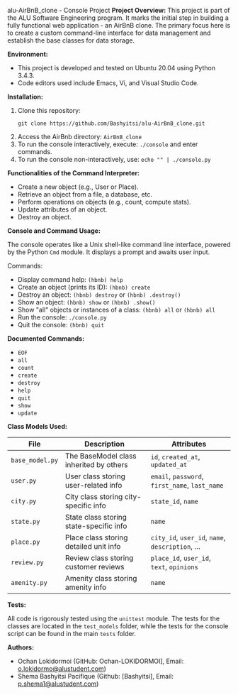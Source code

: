 alu-AirBnB_clone - Console Project
**Project Overview:**
This project is part of the ALU Software Engineering program. It marks the initial step in building a fully functional web application - an AirBnB clone. The primary focus here is to create a custom command-line interface for data management and establish the base classes for data storage.

**Environment:**
- This project is developed and tested on Ubuntu 20.04 using Python 3.4.3.
- Code editors used include Emacs, Vi, and Visual Studio Code.

**Installation:**
1. Clone this repository:
   ```
   git clone https://github.com/Bashyitsi/alu-AirBnB_clone.git
   ```
2. Access the AirBnb directory: `AirBnB_clone`
3. To run the console interactively, execute: `./console` and enter commands.
4. To run the console non-interactively, use: `echo "" | ./console.py`

**Functionalities of the Command Interpreter:**
- Create a new object (e.g., User or Place).
- Retrieve an object from a file, a database, etc.
- Perform operations on objects (e.g., count, compute stats).
- Update attributes of an object.
- Destroy an object.

**Console and Command Usage:**

The console operates like a Unix shell-like command line interface, powered by the Python `Cmd` module. It displays a prompt and awaits user input.

Commands:
- Display command help: `(hbnb) help`
- Create an object (prints its ID): `(hbnb) create`
- Destroy an object: `(hbnb) destroy` or `(hbnb) .destroy()`
- Show an object: `(hbnb) show` or `(hbnb) .show()`
- Show "all" objects or instances of a class: `(hbnb) all` or `(hbnb) all`
- Run the console: `./console.py`
- Quit the console: `(hbnb) quit`

**Documented Commands:**
- `EOF`
- `all`
- `count`
- `create`
- `destroy`
- `help`
- `quit`
- `show`
- `update`

**Class Models Used:**

| File           | Description                               | Attributes                                           |
| -------------- | ----------------------------------------- | ---------------------------------------------------- |
| `base_model.py`| The BaseModel class inherited by others  | `id`, `created_at`, `updated_at`                     |
| `user.py`      | User class storing user-related info     | `email`, `password`, `first_name`, `last_name`       |
| `city.py`      | City class storing city-specific info    | `state_id`, `name`                                   |
| `state.py`     | State class storing state-specific info  | `name`                                               |
| `place.py`     | Place class storing detailed unit info   | `city_id`, `user_id`, `name`, `description`, ...    |
| `review.py`    | Review class storing customer reviews    | `place_id`, `user_id`, `text`, `opinions`           |
| `amenity.py`   | Amenity class storing amenity info       | `name`                                               |

**Tests:**

All code is rigorously tested using the `unittest` module. The tests for the classes are located in the `test_models` folder, while the tests for the console script can be found in the main `tests` folder.

**Authors:**
- Ochan Lokidormoi (GitHub: Ochan-LOKIDORMOI], Email: o.lokidormo@alustudent.com)
- Shema Bashyitsi Pacifique (Github: [Bashyitsi], Email: p.shema1@alustudent.com)
